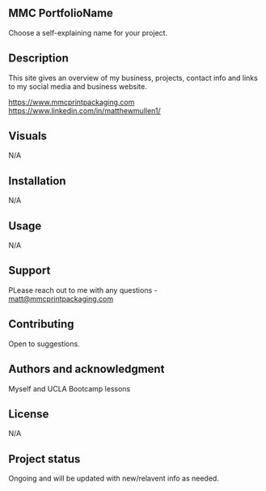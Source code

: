 ## MMC PortfolioName
Choose a self-explaining name for your project.

## Description
This site gives an overview of my business, projects, contact info and links to my social media and business website.

https://www.mmcprintpackaging.com
https://www.linkedin.com/in/matthewmullen1/


## Visuals
N/A

## Installation
N/A

## Usage
N/A

## Support
PLease reach out to me with any questions -
matt@mmcprintpackaging.com

## Contributing
Open to suggestions.

## Authors and acknowledgment
Myself and UCLA Bootcamp lessons

## License
N/A

## Project status
Ongoing and will be updated with new/relavent info as needed.
